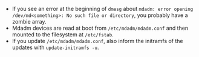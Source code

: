 - If you see an error at the beginning of `dmesg` about `mdadm: error opening /dev/md<something>: No such file or directory`, you probably have a zombie array.
- Mdadm devices are read at boot from `/etc/mdadm/mdadm.conf` and then mounted to the filesystem at `/etc/fstab`. 
- If you update `/etc/mdadm/mdadm.conf`, also inform the initramfs of the updates with `update-initramfs -u`. 